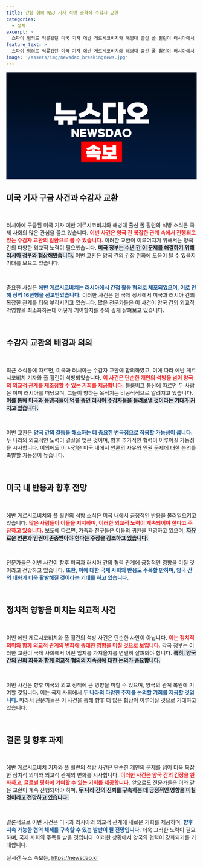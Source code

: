 ```yaml
---
title: 간첩 혐의 WSJ 기자 석방 충격적 수감자 교환
categories:
  - 정치
excerpt: >
  스파이 혐의로 억류됐던 미국 기자 에반 게르시코비치와 해병대 출신 폴 휠런이 러시아에서 석방됐다! 미국과의 수감자 교환 합의로 이들은 알려지지 않은 목적지로 향하고 있으며, 이번 사건은 국제 정세에 큰 영향을 미칠 전망이다. 클릭하여 더 알아보세요!
feature_text: >
  스파이 혐의로 억류됐던 미국 기자 에반 게르시코비치와 해병대 출신 폴 휠런이 러시아에서 석방됐다! 미국과의 수감자 교환 합의로 이들은 알려지지 않은 목적지로 향하고 있으며, 이번 사건은 국제 정세에 큰 영향을 미칠 전망이다. 클릭하여 더 알아보세요!
image: '/assets/img/newsdao_breakingnews.jpg'
---
```


<p><img src="/assets/img/newsdao_breakingnews.jpg" alt="koreaapp 속보" /></p>

<h2 data-ke-size="size26">미국 기자 구금 사건과 수감자 교환</h2>

<p data-ke-size="size16">&nbsp;</p>

<p>러시아에 구금된 미국 기자 에반 게르시코비치와 해병대 출신 폴 휠런의 석방 소식은 국제 사회의 많은 관심을 끌고 있습니다. <b><span style="color: #ee2323;">이번 사건은 양국 간 복잡한 관계 속에서 진행되고 있는 수감자 교환의 일환으로 볼 수 있습니다.</span></b> 이러한 교환이 이루어지기 위해서는 양국 간의 다양한 외교적 노력이 필요했습니다. <b><span style="background-color: #21538527;">미국 정부는 수년 간 이 문제를 해결하기 위해 러시아 정부와 협상해왔습니다.</span></b> 이번 교환은 양국 간의 긴장 완화에 도움이 될 수 있을지 기대를 모으고 있습니다.</p>

<p data-ke-size="size16">&nbsp;</p>

<p>중요한 사실은 <b><span style="color: #1a5490;">에반 게르시코비치는 러시아에서 간첩 활동 혐의로 체포되었으며, 이로 인해 징역 16년형을 선고받았습니다.</span></b> 이러한 사건은 현 국제 정세에서 미국과 러시아 간의 복잡한 관계를 더욱 부각시키고 있습니다. 많은 전문가들은 이 사건이 양국 간의 외교적 악영향을 최소화하는데 어떻게 기여할지를 주의 깊게 살펴보고 있습니다.</p>

<p data-ke-size="size16">&nbsp;</p>

<h2 data-ke-size="size26">수감자 교환의 배경과 의의</h2>

<p data-ke-size="size16">&nbsp;</p>

<p>최근 소식통에 따르면, 미국과 러시아는 수감자 교환에 합의하였고, 이에 따라 에반 게르시코비치 기자와 폴 휠런이 석방되었습니다. <b><span style="color: #ee2323;">이 사건은 단순한 개인의 석방을 넘어 양국의 외교적 관계를 재조정할 수 있는 기회를 제공합니다.</span></b> 블룸버그 통신에 따르면 두 사람은 이미 러시아를 떠났으며, 그들이 향하는 목적지는 비공식적으로 알려지고 있습니다. <b><span style="background-color: #21538527;">이를 통해 미국과 동맹국들이 억류 중인 러시아 수감자들을 돌려보낼 것이라는 기대가 커지고 있습니다.</span></b></p>

<p data-ke-size="size16">&nbsp;</p>

<p>이번 교환은 <b><span style="color: #1a5490;">양국 간의 갈등을 해소하는 데 중요한 변곡점으로 작용할 가능성이 큽니다.</span></b> 두 나라의 외교적인 노력이 결실을 맺은 것이며, 향후 추가적인 협력이 이루어질 가능성을 시사합니다. 이외에도 이 사건은 미국 내에서 언론의 자유와 인권 문제에 대한 논의를 촉발할 가능성이 높습니다.</p>

<p data-ke-size="size16">&nbsp;</p>

<h2 data-ke-size="size26">미국 내 반응과 향후 전망</h2>

<p data-ke-size="size16">&nbsp;</p>

<p>에반 게르시코비치와 폴 휠런의 석방 소식은 미국 내에서 긍정적인 반응을 불러일으키고 있습니다. <b><span style="color: #ee2323;">많은 사람들이 이들을 지지하며, 이러한 외교적 노력이 계속되어야 한다고 주장하고 있습니다.</span></b> 보도에 따르면, 가족과 친구들은 이들의 귀환을 환영하고 있으며, <b><span style="background-color: #21538527;">자유로운 언론과 인권이 존중받아야 한다는 주장을 강조하고 있습니다.</span></b></p>

<p data-ke-size="size16">&nbsp;</p>

<p>전문가들은 이번 사건이 향후 미국과 러시아 간의 협력 관계에 긍정적인 영향을 미칠 것이라고 전망하고 있습니다. <b><span style="color: #1a5490;">또한, 이에 대한 국제 사회의 반응도 주목할 만하며, 양국 간의 대화가 더욱 활발해질 것이라는 기대를 하고 있습니다.</span></b></p>

<p data-ke-size="size16">&nbsp;</p>

<h2 data-ke-size="size26">정치적 영향을 미치는 외교적 사건</h2>

<p data-ke-size="size16">&nbsp;</p>

<p>이번 에반 게르시코비치와 폴 휠런의 석방 사건은 단순한 사안이 아닙니다. <b><span style="color: #ee2323;">이는 정치적 의미와 함께 외교적 관계의 변화에 중대한 영향을 미칠 것으로 보입니다.</span></b> 각국 정부는 이러한 교환이 국제 사회에서 어떤 입지를 가져올지를 면밀히 살펴봐야 합니다. <b><span style="background-color: #21538527;">특히, 양국 간의 신뢰 회복과 함께 외교적 협의의 지속성에 대한 논의가 중요합니다.</span></b></p>

<p data-ke-size="size16">&nbsp;</p>

<p>이번 사건은 향후 미국의 외교 정책에 큰 영향을 미칠 수 있으며, 양국의 관계 복원에 기여할 것입니다. 이는 국제 사회에서 <b><span style="color: #1a5490;">두 나라의 다양한 주제를 논의할 기회를 제공할 것입니다.</span></b> 따라서 전문가들은 이 사건을 통해 향후 더 많은 협상이 이루어질 것으로 기대하고 있습니다.</p>

<p data-ke-size="size16">&nbsp;</p>

<h2 data-ke-size="size26">결론 및 향후 과제</h2>

<p data-ke-size="size16">&nbsp;</p>

<p>에반 게르시코비치 기자와 폴 휠런의 석방 사건은 단순한 개인의 문제를 넘어 더욱 복잡한 정치적 의미와 외교적 관계의 변화를 시사합니다. <b><span style="color: #ee2323;">이러한 사건은 양국 간의 긴장을 완화하고, 글로벌 평화에 기여할 수 있는 기회를 제공합니다.</span></b> 앞으로도 전문가들은 이와 같은 교환이 계속 진행되어야 하며, <b><span style="background-color: #21538527;">두 나라 간의 신뢰를 구축하는 데 긍정적인 영향을 미칠 것이라고 전망하고 있습니다.</span></b></p>

<p data-ke-size="size16">&nbsp;</p>

<p>결론적으로 이번 사건은 미국과 러시아의 외교적 관계에 새로운 기회를 제공하며, <b><span style="color: #1a5490;">향후 지속 가능한 협의 체제를 구축할 수 있는 발판이 될 전망입니다.</span></b> 더욱 그러한 노력이 필요하며, 국제 사회의 주목을 받을 것입니다. 이러한 상황에서 양국의 협력이 강화되기를 기대합니다.</p>
실시간 뉴스 속보는, <a href="https://newsdao.kr" rel="dofollow">https://newsdao.kr</a>


